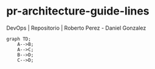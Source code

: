 # pr-architecture-guide-lines

DevOps | Repositorio | Roberto Perez - Daniel Gonzalez 

```mermaid
graph TD;
    A-->B;
    A-->C;
    B-->D;
    C-->D;
```
